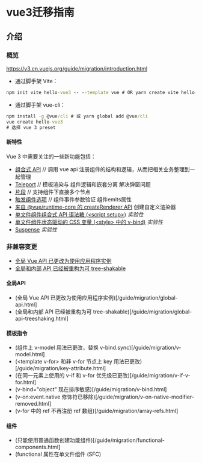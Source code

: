 # vue3迁移指南
## 介绍
### 概览

https://v3.cn.vuejs.org/guide/migration/introduction.html


- 通过脚手架 Vite：
```cmd
npm init vite hello-vue3 -- --template vue # OR yarn create vite hello-vue3 --template vue
```
- 通过脚手架 vue-cli：
```cmd
npm install -g @vue/cli # 或 yarn global add @vue/cli
vue create hello-vue3
# 选择 vue 3 preset
```



#### 新特性
Vue 3 中需要关注的一些新功能包括：

- [组合式 API][composition-api-introduction] // 调用 vue api 注册组件的结构和逻辑，从而把相关业务整理到一起管理
- [Teleport][teleport] // 模板渲染与 组件逻辑和嵌套分离 解决弹窗问题
- [片段][fragments] // 支持组件下直接多个节点
- [触发组件选项][component-custom-events] // 组件事件参数验证 组件emits属性
- [来自 @vue/runtime-core 的 createRenderer API][runtime-core] 创建自定义渲染器
- [单文件组件组合式 API 语法糖 (&lt;script setup>)][0040-script-setup.md] *实验性*
- [单文件组件状态驱动的 CSS 变量 (&lt;style> 中的 v-bind)][0000-sfc-style-variables] *实验性*
- [Suspense][suspense] *实验性*



[composition-api-introduction]:https://v3.cn.vuejs.org/guide/composition-api-introduction.html
[teleport]:https://v3.cn.vuejs.org/guide/teleport.html
[fragments]:https://v3.cn.vuejs.org/guide/migration/fragments.html
[component-custom-events]:https://v3.cn.vuejs.org/guide/component-custom-events.html
[runtime-core]:https://github.com/vuejs/vue-next/tree/master/packages/runtime-core
[0040-script-setup.md]:https://github.com/vuejs/rfcs/blob/master/active-rfcs/0040-script-setup.md
[0000-sfc-style-variables]:https://github.com/vuejs/rfcs/blob/style-vars-2/active-rfcs/0000-sfc-style-variables.md
[suspense]:https://v3.cn.vuejs.org/guide/migration/suspense.html


### 非兼容变更
- [全局 Vue API 已更改为使用应用程序实例](https://v3.cn.vuejs.org/guide/migration/global-api.html)
- [全局和内部 API 已经被重构为可 tree-shakable](https://v3.cn.vuejs.org/guide/migration/global-api-treeshaking.html)
#### 全局API

- (全局 Vue API 已更改为使用应用程序实例)[/guide/migration/global-api.html]
- (全局和内部 API 已经被重构为可 tree-shakable)[/guide/migration/global-api-treeshaking.html]

#### 模板指令
- (组件上 v-model 用法已更改，替换 v-bind.sync)[/guide/migration/v-model.html]
- (&lt;template v-for> 和非 v-for 节点上 key 用法已更改)[/guide/migration/key-attribute.html]
- (在同一元素上使用的 v-if 和 v-for 优先级已更改)[/guide/migration/v-if-v-for.html]
- (v-bind="object" 现在排序敏感)[/guide/migration/v-bind.html]
- (v-on:event.native 修饰符已移除)[/guide/migration/v-on-native-modifier-removed.html]
- (v-for 中的 ref 不再注册 ref 数组)[/guide/migration/array-refs.html]

#### 组件
- (只能使用普通函数创建功能组件)[/guide/migration/functional-components.html]
- (functional 属性在单文件组件 (SFC) <template> 和 functional 组件选项被抛弃)[/guide/migration/functional-components.html]
- (异步组件现在需要 defineAsyncComponent 方法来创建)[/guide/migration/async-components.html]
- (组件事件现在需要在 emits 选项中声明)[/guide/migration/emits-option.html]
#### 渲染函数
- (渲染函数 API 改变)[/guide/migration/render-function-api.html]
- ($scopedSlots property 已删除，所有插槽都通过 $slots 作为函数暴露)[/guide/migration/slots-unification.html]
- ($listeners 被移除或整合到 $attrs)[./listeners-removed]
- ($attrs 现在包含 class and style attribute)[/guide/migration/attrs-includes-class-style.html]

#### 自定义元素
- (自定义元素检测现在已经在编译时执行)[/guide/migration/custom-elements-interop.html]
- (对特殊的 is prop 的使用只严格限制在被保留的 &lt;component> 标记中)[/guide/migration/custom-elements-interop.html#定制内置元素]

#### 其他改变
- destroyed 生命周期选项被重命名为 unmounted
- beforeDestroy 生命周期选项被重命名为 beforeUnmount
- (default prop 工厂函数不再可以访问 this 上下文)[/guide/migration/props-default-this.html]
- (自定义指令 API 已更改为与组件生命周期一致)[/guide/migration/custom-directives.html]
- (data 选项应始终被声明为一个函数)[/guide/migration/data-option.html]
- (来自 mixin 的 data 选项现在为浅合并)[/guide/migration/data-option.html#mixin-合并行为变更]
- (Attribute 强制策略已更改)[/guide/migration/attribute-coercion.html]
- (一些过渡 class 被重命名)[/guide/migration/transition.html]
- (&lt;TransitionGroup> 不再默认渲染包裹元素)[/guide/migration/transition-group.html]
- (当侦听一个数组时，只有当数组被替换时，回调才会触发，如果需要在变更时触发，则需要指定 deep 选项)[/guide/migration/watch.html]
- 没有特殊指令的标记 (v-if/else-if/else、v-for 或 v-slot) 的 &lt;template> 现在被视为普通元素，并将生成原生的 &lt;template> 元素，而不是渲染其内部内容。
- (已挂载的应用不会取代它所挂载的元素)[/guide/migration/mount-changes.html]
- (生命周期 hook: 事件前缀改为 vnode-)[/guide/migration/vnode-lifecycle-events.html]

#### 移除api
- (keyCode 支持作为 v-on 的修饰符)[/guide/migration/keycode-modifiers.html]
- ($on、$off 和 $once 实例方法)[/guide/migration/events-api.html]
- (过滤)[/guide/migration/filters.html]
- (内联模板 attribute)/guide/migration/inline-template-attribute.html[]
- ($children 实例 property)[/guide/migration/children.html]
- (propsData 选项)[/guide/migration/props-data.html]
- $destroy 实例方法。用户不应再手动管理单个 Vue 组件的生命周期。
- 全局函数 set 和 delete 以及实例方法 $set 和 $delete。基于代理的变化检测不再需要它们了。

### 官方支持的库

#### Vue CLI
- (文档)[https://cli.vuejs.org/zh/]
- (GitHub)[https://github.com/vuejs/vue-cli]

#### Vue Router
- (文档)[https://next.router.vuejs.org/]
- (Github)[https://github.com/vuejs/vue-router-next]
- (RFCs)[https://github.com/vuejs/rfcs/pulls?q=is%3Apr+is%3Amerged+label%3Arouter]

#### Vuex
- (文档)[https://next.vuex.vuejs.org/]
- (Github)[https://github.com/vuejs/vuex/tree/4.0]

#### Devtools Extension
- Chrome：从 Chrome web 商店中安装
    - beta 版本可能与 devtools 的稳定版本冲突
- Firefox：下载签名扩展

#### IDE 支持

#### 其他项目

|  |  |  |
| :-- | :-- | :-- |
| 项目	npm	仓库
| @vue/babel-plugin-jsx | ![npm-img-babel-plugin-jsx][npm-img-babel-plugin-jsx][->][npm-babel-plugin-jsx] | [\[Github\]][babel-plugin-jsx] |
| eslint-plugin-vue | ![npm-img-eslint-plugin-vue][npm-img-eslint-plugin-vue][->][npm-eslint-plugin-vue] | [\[Github\]][eslint-plugin-vue] |
| @vue/test-utils | ![npm-img-test-utils][npm-img-test-utils][->][npm-test-utils] | [\[Github\]][test-utils] |
| vue-class-component | ![npm-img-vue-class-componen][npm-img-vue-class-componen][->][npm-vue-class-componen] | [\[Github\]][vue-class-component] |
| vue-loader | ![npm-img-vue-loader][npm-img-vue-loader][->][npm-vue-loader] | [\[Github\]][vue-loader] |
| rollup-plugin-vue | ![npm-img-rollup-plugin-vue][npm-img-rollup-plugin-vue][->][npm-rollup-plugin-vue] | [\[Github\]][rollup-plugin-vue] |

[npm-img-babel-plugin-jsx]:https://img.shields.io/npm/v/@vue/babel-plugin-jsx.svg
[npm-img-eslint-plugin-vue]:https://img.shields.io/npm/v/eslint-plugin-vue.svg
[npm-img-test-utils]:https://img.shields.io/npm/v/@vue/test-utils/next.svg
[npm-img-vue-class-componen]:https://img.shields.io/npm/v/vue-class-component/next.svg
[npm-img-vue-loader]:https://img.shields.io/npm/v/vue-loader/next.svg
[npm-img-rollup-plugin-vue]:https://img.shields.io/npm/v/rollup-plugin-vue/next.svg


[npm-babel-plugin-jsx]:https://www.npmjs.com/package/@vue/babel-plugin-jsx
[npm-eslint-plugin-vue]:https://www.npmjs.com/package/eslint-plugin-vue
[npm-test-utils]:https://www.npmjs.com/package/@vue/test-utils/v/next
[npm-vue-class-componen]:https://www.npmjs.com/package/vue-class-component/v/next
[npm-vue-loader]:https://www.npmjs.com/package/vue-loader/v/next
[npm-rollup-plugin-vue]:https://www.npmjs.com/package/rollup-plugin-vue/v/next

[babel-plugin-jsx]:https://github.com/vuejs/jsx-next
[eslint-plugin-vue]:https://github.com/vuejs/eslint-plugin-vue
[test-utils]:https://github.com/vuejs/vue-test-utils-next
[vue-class-component]:https://github.com/vuejs/vue-class-component/tree/next
[vue-loader]:https://github.com/vuejs/vue-loader/tree/next
[rollup-plugin-vue]:https://github.com/vuejs/rollup-plugin-vue/tree/next
